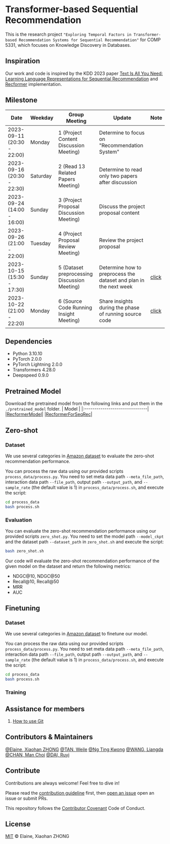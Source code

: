 # Transformer-based Sequential Recommendation

This is the research project `"Exploring Temporal Factors in Transformer-based Recommendation Systems for Sequential Recommendation"` for COMP 5331, which focuses on Knowledge Discovery in Databases.

## Inspiration

Our work and code is inspired by the KDD 2023 paper [Text Is All You Need: Learning Language Representations for Sequential Recommendation](https://arxiv.org/abs/2305.13731) and [Recformer](https://github.com/JiachengLi1995/Recformer) implementation.

## Milestone

| Date                       | Weekday | Group Meeting                                | Update                                                              | Note |
|----------------------------|---------|----------------------------------------------|---------------------------------------------------------------------|------|
| 2023-09-11 (20:30 - 22:00) | Monday  | 1 (Project Content Discussion Meeting)       | Determine to focus on "Recommendation System"                       |      |
| 2023-09-16 (20:30 - 22:30) | Saturday| 2 (Read 13 Related Papers Meeting)           | Determine to read only two papers after discussion                  |      |
| 2023-09-24 (14:00 - 16:00) | Sunday  | 3 (Project Proposal Discussion Meeting)      | Discuss the project proposal content                                |      |
| 2023-09-26 (21:00 - 22:00) | Tuesday | 4 (Project Proposal Review Meeting)          | Review the project proposal                                         |      |
| 2023-10-15 (15:30 - 17:30) | Sunday  | 5 (Dataset preprocessing Discussion Meeting) | Determine how to preprocess the dataset and plan in the next week   | [click](./meeting/fifth/README.md) |
| 2023-10-22 (21:00 - 22:20) | Monday  | 6 (Source Code Running Insight Meeting)      | Share insights during the phase of running source code              | [click](./meeting/sixth/README.md) |

## Dependencies

- Python 3.10.10
- PyTorch 2.0.0
- PyTorch Lightning 2.0.0
- Transformers 4.28.0
- Deepspeed 0.9.0

## Pretrained Model
Download the pretrained model from the following links and put them in the `./pretrained_model` folder.
|              Model              |
|:-------------------------------|
|[RecformerModel](https://drive.google.com/file/d/1aWsPLLgBaO51mPqzZrNdPmlBkMEZ-naR/view?usp=sharing)|
|[RecformerForSeqRec](https://drive.google.com/file/d/1BEboY3NxAUOBe6YwYZ_RsQ4BR6IIbl0-/view?usp=sharing)|

## Zero-shot
### Dataset
We use several categories in [Amazon dataset](https://cseweb.ucsd.edu/~jmcauley/datasets/amazon_v2/) to evaluate the zero-shot recommendation performance.

You can process the raw data using our provided scripts `process_data/process.py`. You need to set meta data path `--meta_file_path`, interaction data path `--file_path`, output path `--output_path`, and `--sample_rate` (the default value is 1) in `process_data/process.sh`, and execute the script:
```bash
cd process_data
bash process.sh
```
### Evaluation
You can evaluate the zero-shot recommendation performance using our provided scripts `zero_shot.py`. You need to set the model path `--model_ckpt` and the dataset path `--dataset_path` in `zero_shot.sh` and execute the script:
```bash
bash zero_shot.sh
```
Our code will evaluate the zero-shot recommendation performance of the given model on the dataset and return the following metrics:
- NDGC@10, NDGC@50
- Recall@10, Recall@50
- MRR
- AUC

## Finetuning
### Dataset
We use several categories in [Amazon dataset](https://cseweb.ucsd.edu/~jmcauley/datasets/amazon_v2/) to finetune our model.

You can process the raw data using our provided scripts `process_data/process.py`. You need to set meta data path `--meta_file_path`, interaction data path `--file_path`, output path `--output_path`, and `--sample_rate` (the default value is 1) in `process_data/process.sh`, and execute the script:
```bash
cd process_data
bash process.sh
```
### Training

## Assistance for members

1. [How to use Git](members/tutorial/Git.md)

## Contributors & Maintainers

[@Elaine, Xiaohan ZHONG](https://github.com/ElaineXHZhong)
[@TAN, Weile](https://github.com/Ust-Waylon)
[@Ng Ting Kwong]()
[@WANG, Liangda]()
[@CHAN, Man Choi]()
[@DAI, Ruyi]()

## Contribute

Contributions are always welcome! Feel free to dive in! 

Please read the [contribution guideline](https://github.com/github/docs/blob/main/CONTRIBUTING.md) first, then [open an issue](https://github.com/ElaineXHZhong/Content-Sentiment-Analysis/issues/new) open an issue</a> or submit PRs.

This repository follows the [Contributor Covenant](http://contributor-covenant.org/version/1/3/0/) Code of Conduct.

## License

[MIT](LICENSE) © Elaine, Xiaohan ZHONG

